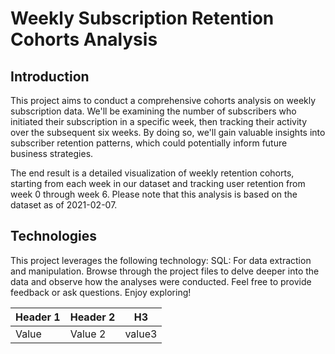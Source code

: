 # Weekly Subscription Retention Cohorts Analysis
## Introduction
This project aims to conduct a comprehensive cohorts analysis on weekly subscription data. We'll be examining the number of subscribers who initiated their subscription in a specific week, then tracking their activity over the subsequent six weeks. By doing so, we'll gain valuable insights into subscriber retention patterns, which could potentially inform future business strategies.

The end result is a detailed visualization of weekly retention cohorts, starting from each week in our dataset and tracking user retention from week 0 through week 6. Please note that this analysis is based on the dataset as of 2021-02-07.

## Technologies
This project leverages the following technology:
SQL: For data extraction and manipulation.
Browse through the project files to delve deeper into the data and observe how the analyses were conducted. Feel free to provide feedback or ask questions. Enjoy exploring!

| Header 1 | Header 2 |H3|
|----------|----------|--|
| Value | Value 2  |value3|
